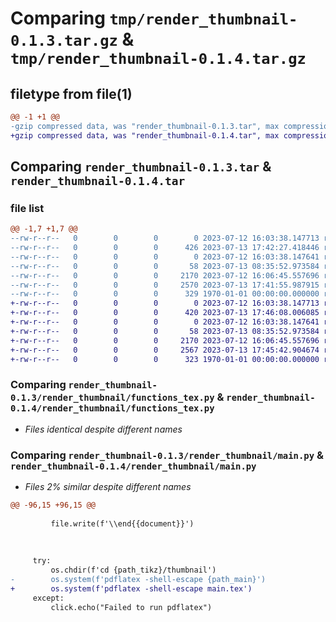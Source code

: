 # Comparing `tmp/render_thumbnail-0.1.3.tar.gz` & `tmp/render_thumbnail-0.1.4.tar.gz`

## filetype from file(1)

```diff
@@ -1 +1 @@
-gzip compressed data, was "render_thumbnail-0.1.3.tar", max compression
+gzip compressed data, was "render_thumbnail-0.1.4.tar", max compression
```

## Comparing `render_thumbnail-0.1.3.tar` & `render_thumbnail-0.1.4.tar`

### file list

```diff
@@ -1,7 +1,7 @@
--rw-r--r--   0        0        0        0 2023-07-12 16:03:38.147713 render_thumbnail-0.1.3/README.md
--rw-r--r--   0        0        0      426 2023-07-13 17:42:27.418446 render_thumbnail-0.1.3/pyproject.toml
--rw-r--r--   0        0        0        0 2023-07-12 16:03:38.147641 render_thumbnail-0.1.3/render_thumbnail/__init__.py
--rw-r--r--   0        0        0       58 2023-07-13 08:35:52.973584 render_thumbnail-0.1.3/render_thumbnail/__main__.py
--rw-r--r--   0        0        0     2170 2023-07-12 16:06:45.557696 render_thumbnail-0.1.3/render_thumbnail/functions_tex.py
--rw-r--r--   0        0        0     2570 2023-07-13 17:41:55.987915 render_thumbnail-0.1.3/render_thumbnail/main.py
--rw-r--r--   0        0        0      329 1970-01-01 00:00:00.000000 render_thumbnail-0.1.3/PKG-INFO
+-rw-r--r--   0        0        0        0 2023-07-12 16:03:38.147713 render_thumbnail-0.1.4/README.md
+-rw-r--r--   0        0        0      420 2023-07-13 17:46:08.006085 render_thumbnail-0.1.4/pyproject.toml
+-rw-r--r--   0        0        0        0 2023-07-12 16:03:38.147641 render_thumbnail-0.1.4/render_thumbnail/__init__.py
+-rw-r--r--   0        0        0       58 2023-07-13 08:35:52.973584 render_thumbnail-0.1.4/render_thumbnail/__main__.py
+-rw-r--r--   0        0        0     2170 2023-07-12 16:06:45.557696 render_thumbnail-0.1.4/render_thumbnail/functions_tex.py
+-rw-r--r--   0        0        0     2567 2023-07-13 17:45:42.904674 render_thumbnail-0.1.4/render_thumbnail/main.py
+-rw-r--r--   0        0        0      323 1970-01-01 00:00:00.000000 render_thumbnail-0.1.4/PKG-INFO
```

### Comparing `render_thumbnail-0.1.3/render_thumbnail/functions_tex.py` & `render_thumbnail-0.1.4/render_thumbnail/functions_tex.py`

 * *Files identical despite different names*

### Comparing `render_thumbnail-0.1.3/render_thumbnail/main.py` & `render_thumbnail-0.1.4/render_thumbnail/main.py`

 * *Files 2% similar despite different names*

```diff
@@ -96,15 +96,15 @@
 
         file.write(f'\\end{{document}}')
 
 
 
     try:
         os.chdir(f'cd {path_tikz}/thumbnail')
-        os.system(f'pdflatex -shell-escape {path_main}')
+        os.system(f'pdflatex -shell-escape main.tex')
     except:
         click.echo("Failed to run pdflatex")
```

